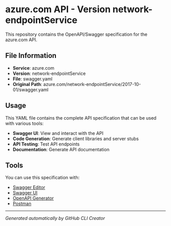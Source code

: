 # azure.com API - Version network-endpointService

This repository contains the OpenAPI/Swagger specification for the azure.com API.

## File Information

- **Service**: azure.com
- **Version**: network-endpointService
- **File**: swagger.yaml
- **Original Path**: azure.com/network-endpointService/2017-10-01/swagger.yaml

## Usage

This YAML file contains the complete API specification that can be used with various tools:

- **Swagger UI**: View and interact with the API
- **Code Generation**: Generate client libraries and server stubs
- **API Testing**: Test API endpoints
- **Documentation**: Generate API documentation

## Tools

You can use this specification with:

- [Swagger Editor](https://editor.swagger.io/)
- [Swagger UI](https://swagger.io/tools/swagger-ui/)
- [OpenAPI Generator](https://openapi-generator.tech/)
- [Postman](https://www.postman.com/)

---

*Generated automatically by GitHub CLI Creator*
